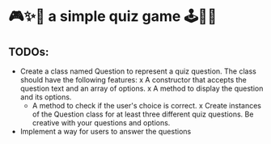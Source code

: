 # 🎮✨🌈 a simple quiz game 🕹️👾💥

## TODOs:
- Create a class named Question to represent a quiz question. The class should have the following features:
  x A constructor that accepts the question text and an array of options.
  x A method to display the question and its options.
  - A method to check if the user's choice is correct.
x Create instances of the Question class for at least three different quiz questions. Be creative with your questions and options.
- Implement a way for users to answer the questions